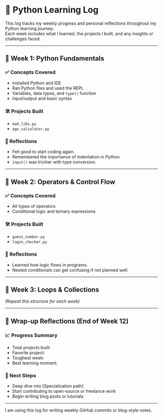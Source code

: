 # 🧠 Python Learning Log

This log tracks my weekly progress and personal reflections throughout my Python learning journey.  
Each week includes what I learned, the projects I built, and any insights or challenges faced.

---

## 📘 Week 1: Python Fundamentals

### ✅ Concepts Covered
- Installed Python and IDE
- Ran Python files and used the REPL
- Variables, data types, and `type()` function
- Input/output and basic syntax

### 🛠️ Projects Built
- `mad_libs.py`
- `age_calculator.py`

### 🧠 Reflections
- Felt good to start coding again.
- Remembered the importance of indentation in Python.
- `input()` was trickier with type conversion.

---

## 🧠 Week 2: Operators & Control Flow

### ✅ Concepts Covered
- All types of operators
- Conditional logic and ternary expressions

### 🛠️ Projects Built
- `guess_number.py`
- `login_checker.py`

### 🧠 Reflections
- Learned how logic flows in programs.
- Nested conditionals can get confusing if not planned well.

---

## 🔁 Week 3: Loops & Collections

_(Repeat this structure for each week)_

---

## 🏁 Wrap-up Reflections (End of Week 12)

### 📈 Progress Summary
- Total projects built:
- Favorite project:
- Toughest week:
- Best learning moment:

### 🎯 Next Steps
- Deep dive into [Specialization path]
- Start contributing to open-source or freelance work
- Begin writing blog posts or tutorials

---

I am using this log for writing weekly GitHub commits or blog-style notes.
